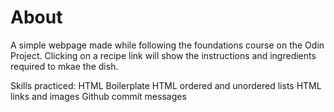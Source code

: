 # About
A simple webpage made while following the foundations course on the Odin Project. Clicking on a recipe link will show the instructions
and ingredients required to mkae the dish.

Skills practiced:
HTML Boilerplate
HTML ordered and unordered lists
HTML links and images
Github commit messages